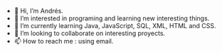 - 👋 Hi, I’m Andrés.
- 👀 I’m interested in programing and learning new interesting things.
- 🌱 I’m currently learning Java, JavaScript, SQL, XML, HTML and CSS.
- 💞️ I’m looking to collaborate on interesting proyects.
- 📫 How to reach me : using email.

<!---
Drosc0/Drosc0 is a ✨ special ✨ repository because its `README.md` (this file) appears on your GitHub profile.
You can click the Preview link to take a look at your changes.
--->
